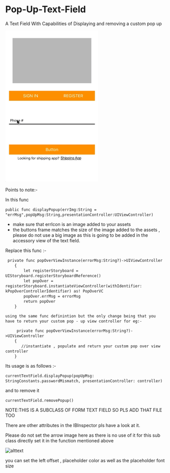 # Pop-Up-Text-Field
A Text Field With Capabilities of Displaying and removing a custom pop up

![alt text](https://github.com/iThink32/Pop-Up-Text-Field/blob/master/popUpTextField.gif)

Points to note:-

In this func 
```
public func displayPopup(errImg:String = "errMsg",popUpMsg:String,presentationController:UIViewController)
```
- make sure that errIcon is an image added to your assets
- the buttons frame matches the size of the image added to the assets , please do not use a big image as this is going to be added in the accessory view of the text field.

Replace this func :-

```
 private func popOverViewInstance(errorMsg:String?)->UIViewController
    {
        let registerStoryboard = UIStoryboard.registerStoryboardReference()
        let popOver = registerStoryboard.instantiateViewController(withIdentifier: kPopOverControllerIdentifier) as! PopOverVC
        popOver.errMsg = errorMsg
        return popOver
    }
 ```   
    using the same func definintion but the only change being that you have to return your custom pop - up view controller for eg:-
```    
     private func popOverViewInstance(errorMsg:String?)->UIViewController
    {
       //instantiate , populate and return your custom pop over view controller
    }
 ```
 
 Its usage is as follows :-

```
currentTextField.displayPopup(popUpMsg: StringConstants.passwordMismatch, presentationController: controller)
```

and to remove it 

```
currentTextField.removePopup()
```

NOTE:THIS IS A SUBCLASS OF FORM TEXT FIELD SO PLS ADD THAT FILE TOO

There are other attributes in the IBInspector pls have a look at it.

Please do not set the arrow image here as there is no use of it for this sub class directly set it in the function mentioned above

![alttext](https://github.com/iThink32/TextField-Popup-Picker/blob/master/Screen%20Shot%202018-01-19%20at%203.45.46%20PM.png)

you can set the left offset , placeholder color as well as the placeholder font size
